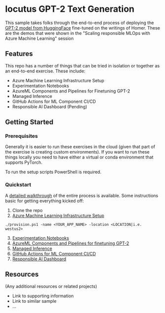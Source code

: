 # locutus GPT-2 Text Generation

This sample takes folks through the end-to-end process of deploying the 
[GPT-2 model from HuggingFace](https://huggingface.co/gpt2) fine-tuned 
on the writings of Homer. These are the demos that were shown in the 
"Scaling responsible MLOps with Azure Machine Learning" session

## Features

This repo has a number of things that can be tried in isolation or
together as an end-to-end exercise. These include: 

* Azure Machine Learning Infrastructure Setup
* Experimentation Notebooks
* AzureML Components and Pipelines for Finetuning GPT-2
* Managed Inference
* GitHub Actions for ML Component CI/CD
* Responsible AI Dashboard (Pending)

## Getting Started

### Prerequisites

Generally it is easier to run these exercises in the cloud (given that part
of the exercise is creating custom environments). If you want to run these
things locally you need to have either a virtual or conda environment that
supports PyTorch. 

To run the setup scripts PowerShell is required.

### Quickstart

A [detailed walkthrough](https://github.com/Azure-Samples/locutus/wiki) of the entire process is available.
Some instructions basic for getting everything kicked off:

1. Clone the repo
2. [Azure Machine Learning Infrastructure Setup](https://github.com/Azure-Samples/locutus/wiki)
```
./provision.ps1 -name <YOUR_APP_NAME> -location <LOCATION|i.e. westus2>
```
3. [Experimentation Notebooks](https://github.com/Azure-Samples/locutus/wiki/Notebooks)
4. [AzureML Components and Pipelines for finetuning GPT-2](https://github.com/Azure-Samples/locutus/wiki/Finetuning)
5. [Managed Inference](https://github.com/Azure-Samples/locutus/wiki/Managed-Inference)
6. [GitHub Actions for ML Component CI/CD](https://github.com/Azure-Samples/locutus/wiki/Component-MLOps)
7. [Responsible AI Dashboard](https://github.com/Azure-Samples/locutus/wiki/RAI-Dashboard)


## Resources

(Any additional resources or related projects)

- Link to supporting information
- Link to similar sample
- ...
